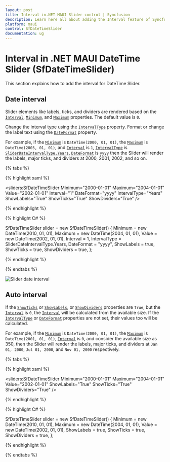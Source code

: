```yaml
---
layout: post
title: Interval in.NET MAUI Slider control | Syncfusion 
description: Learn here all about adding the Interval feature of Syncfusion .NET MAUI Slider (SfDateTimeSlider) control and more.
platform: maui
control: SfDateTimeSlider
documentation: ug
---
```


# Interval in .NET MAUI DateTime Slider (SfDateTimeSlider)

This section explains how to add the interval for DateTime Slider.

## Date interval

Slider elements like labels, ticks, and dividers are rendered based on the [`Interval`](https://help.syncfusion.com/cr/maui/Syncfusion.Maui.Sliders.RangeView-1.html#Syncfusion_Maui_Sliders_RangeView_1_Interval), [`Minimum`](https://help.syncfusion.com/cr/maui/Syncfusion.Maui.Sliders.SfSlider.html#Syncfusion_Maui_Sliders_SfSlider_Minimum), and [`Maximum`](https://help.syncfusion.com/cr/maui/Syncfusion.Maui.Sliders.SfSlider.html#Syncfusion_Maui_Sliders_SfSlider_Maximum) properties. The default value is `0`.

Change the interval type using the [`IntervalType`](https://help.syncfusion.com/cr/maui/Syncfusion.Maui.Sliders.IDateTimeElement.html#Syncfusion_Maui_Sliders_IDateTimeElement_IntervalType) property. Format or change the label text using the [`DateFormat`](https://help.syncfusion.com/cr/maui/Syncfusion.Maui.Sliders.IDateTimeElement.html#Syncfusion_Maui_Sliders_IDateTimeElement_DateFormat) property.

For example, if the [`Minimum`](https://help.syncfusion.com/cr/maui/Syncfusion.Maui.Sliders.RangeView-1.html#Syncfusion_Maui_Sliders_RangeView_1_Minimum) is `DateTime(2000, 01, 01)`, the [`Maximum`](https://help.syncfusion.com/cr/maui/Syncfusion.Maui.Sliders.RangeView-1.html#Syncfusion_Maui_Sliders_RangeView_1_Maximum) is `DateTime(2005, 01, 01)`, and [`Interval`](https://help.syncfusion.com/cr/maui/Syncfusion.Maui.Sliders.RangeView-1.html#Syncfusion_Maui_Sliders_RangeView_1_Interval) is `1`, [`IntervalType`](https://help.syncfusion.com/cr/maui/Syncfusion.Maui.Sliders.SfDateTimeSlider.html#Syncfusion_Maui_Sliders_SfDateTimeSlider_IntervalType) is [`SliderDateIntervalType.Years`](https://help.syncfusion.com/cr/maui/Syncfusion.Maui.Sliders.SliderDateIntervalType.html#Syncfusion_Maui_Sliders_SliderDateIntervalType_Years), [`DateFormat`](https://help.syncfusion.com/cr/maui/Syncfusion.Maui.Sliders.SfDateTimeSlider.html#Syncfusion_Maui_Sliders_SfDateTimeSlider_DateFormat) is `yyyy` then the Slider will render the labels, major ticks, and dividers at 2000, 2001, 2002, and so on.

{% tabs %}

{% highlight xaml %}

<sliders:SfDateTimeSlider Minimum="2000-01-01"
                          Maximum="2004-01-01"
                          Value="2002-01-01"
                          Interval="1"
                          DateFormat="yyyy"
                          IntervalType="Years"
                          ShowLabels="True"
                          ShowTicks="True"
                          ShowDividers="True" />

{% endhighlight %}

{% highlight C# %}

SfDateTimeSlider slider = new SfDateTimeSlider()
{
    Minimum = new DateTime(2010, 01, 01),
    Maximum = new DateTime(2004, 01, 01),
    Value = new DateTime(2002, 01, 01),
    Interval = 1,
    IntervalType = SliderDateIntervalType.Years,
    DateFormat = "yyyy",
    ShowLabels = true,
    ShowTicks = true,
    ShowDividers = true,
};

{% endhighlight %}

{% endtabs %}

![Slider date interval](images/interval/date-interval.png)

## Auto interval

If the [`ShowTicks`](https://help.syncfusion.com/cr/maui/Syncfusion.Maui.Sliders.RangeView-1.html#Syncfusion_Maui_Sliders_RangeView_1_ShowTicks) or [`ShowLabels`](https://help.syncfusion.com/cr/maui/Syncfusion.Maui.Sliders.RangeView-1.html#Syncfusion_Maui_Sliders_RangeView_1_ShowLabels), or [`ShowDividers`](https://help.syncfusion.com/cr/maui/Syncfusion.Maui.Sliders.RangeView-1.html#Syncfusion_Maui_Sliders_RangeView_1_ShowDividers) properties are `True`, but the [`Interval`](https://help.syncfusion.com/cr/maui/Syncfusion.Maui.Sliders.RangeView-1.html#Syncfusion_Maui_Sliders_RangeView_1_Interval) is `0`, the [`Interval`](https://help.syncfusion.com/cr/maui/Syncfusion.Maui.Sliders.RangeView-1.html#Syncfusion_Maui_Sliders_RangeView_1_Interval) will be calculated from the available size. If the [`IntervalType`](https://help.syncfusion.com/cr/maui/Syncfusion.Maui.Sliders.IDateTimeElement.html#Syncfusion_Maui_Sliders_IDateTimeElement_IntervalType) or [`DateFormat`](https://help.syncfusion.com/cr/maui/Syncfusion.Maui.Sliders.IDateTimeElement.html#Syncfusion_Maui_Sliders_IDateTimeElement_DateFormat) properties are not set, their values too will be calculated. 

For example, if the [`Minimum`](https://help.syncfusion.com/cr/maui/Syncfusion.Maui.Sliders.RangeView-1.html#Syncfusion_Maui_Sliders_RangeView_1_Minimum) is `DateTime(2000, 01, 01)`, the [`Maximum`](https://help.syncfusion.com/cr/maui/Syncfusion.Maui.Sliders.RangeView-1.html#Syncfusion_Maui_Sliders_RangeView_1_Maximum) is `DateTime(2001, 01, 01)`, [`Interval`](https://help.syncfusion.com/cr/maui/Syncfusion.Maui.Sliders.RangeView-1.html#Syncfusion_Maui_Sliders_RangeView_1_Interval) is `0`, and consider the available size as 350, then the Slider will render the labels, major ticks, and dividers at `Jan 01, 2000`, `Jul 01, 2000`, and `Nov 01, 2000` respectively.

{% tabs %}

{% highlight xaml %}

<sliders:SfDateTimeSlider Minimum="2000-01-01"
                          Maximum="2004-01-01"
                          Value="2002-01-01"
                          ShowLabels="True"
                          ShowTicks="True"
                          ShowDividers="True" />

{% endhighlight %}

{% highlight C# %}

SfDateTimeSlider slider = new SfDateTimeSlider()
{
    Minimum = new DateTime(2010, 01, 01),
    Maximum = new DateTime(2004, 01, 01),
    Value = new DateTime(2002, 01, 01),
    ShowLabels = true,
    ShowTicks = true,
    ShowDividers = true,
};

{% endhighlight %}

{% endtabs %}